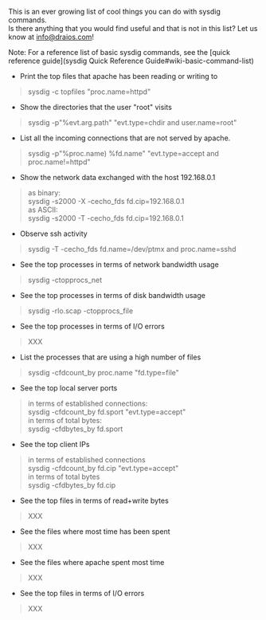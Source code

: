This is an ever growing list of cool things you can do with sysdig commands.  
Is there anything that you would find useful and that is not in this list? Let us know at info@draios.com!
  
Note: For a reference list of basic sysdig commands, see the [quick reference guide](sysdig Quick Reference Guide#wiki-basic-command-list)  
  
* Print the top files that apache has been reading or writing to
> sysdig -c topfiles "proc.name=httpd"

* Show the directories that the user "root" visits
> sysdig -p"%evt.arg.path" "evt.type=chdir and user.name=root"

* List all the incoming connections that are not served by apache.
> sysdig -p"%proc.name) %fd.name" "evt.type=accept and proc.name!=httpd"

* Show the network data exchanged with the host 192.168.0.1  
> as binary:  
> sysdig -s2000 -X -cecho_fds fd.cip=192.168.0.1  
as ASCII:  
> sysdig -s2000 -T -cecho_fds fd.cip=192.168.0.1

* Observe ssh activity
> sysdig -T -cecho_fds fd.name=/dev/ptmx and proc.name=sshd

* See the top processes in terms of network bandwidth usage
> sysdig -ctopprocs_net

* See the top processes in terms of disk bandwidth usage
> sysdig -rlo.scap -ctopprocs_file

* See the top processes in terms of I/O errors
> XXX

* List the processes that are using a high number of files
> sysdig -cfdcount_by proc.name "fd.type=file"

* See the top local server ports  
> in terms of established connections:  
> sysdig -cfdcount_by fd.sport "evt.type=accept"  
> in terms of total bytes:  
> sysdig -cfdbytes_by fd.sport

* See the top client IPs  
> in terms of established connections  
> sysdig -cfdcount_by fd.cip "evt.type=accept"  
> in terms of total bytes  
> sysdig -cfdbytes_by fd.cip

* See the top files in terms of read+write bytes
> XXX

* See the files where most time has been spent
> XXX

* See the files where apache spent most time
> XXX

* See the top files in terms of I/O errors
> XXX
